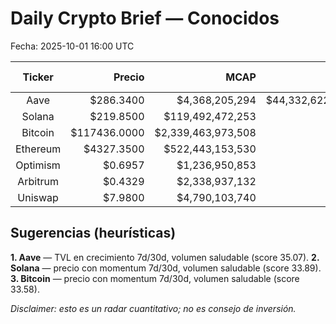 # Daily Crypto Brief — Conocidos
Fecha: 2025-10-01 16:00 UTC

| Ticker | Precio | MCAP | TVL | ∆7d Px | ∆30d Px | ∆7d TVL | ∆30d TVL | Score |
|:------:|------:|-----:|----:|------:|--------:|--------:|---------:|------:|
| Aave | $286.3400 | $4,368,205,294 | $44,332,622,205 | 2.07% | -7.12% | 10.62% | 13.99% | 35.07 |
| Solana | $219.8500 | $119,492,472,253 | — | 3.76% | 10.17% | 0.00% | 0.00% | 33.89 |
| Bitcoin | $117436.0000 | $2,339,463,973,508 | — | 3.13% | 7.70% | 0.00% | 0.00% | 33.58 |
| Ethereum | $4327.3500 | $522,443,153,530 | — | 4.07% | -1.33% | 0.00% | 0.00% | 32.77 |
| Optimism | $0.6957 | $1,236,950,853 | — | -1.79% | 0.05% | 0.00% | 0.00% | 32.33 |
| Arbitrum | $0.4329 | $2,338,937,132 | — | -2.04% | -12.05% | 0.00% | 0.00% | 31.09 |
| Uniswap | $7.9800 | $4,790,103,740 | — | -2.39% | -15.69% | 0.00% | 0.00% | 30.69 |

## Sugerencias (heurísticas)
**1. Aave** — TVL en crecimiento 7d/30d, volumen saludable (score 35.07).
**2. Solana** — precio con momentum 7d/30d, volumen saludable (score 33.89).
**3. Bitcoin** — precio con momentum 7d/30d, volumen saludable (score 33.58).

_Disclaimer: esto es un radar cuantitativo; no es consejo de inversión._